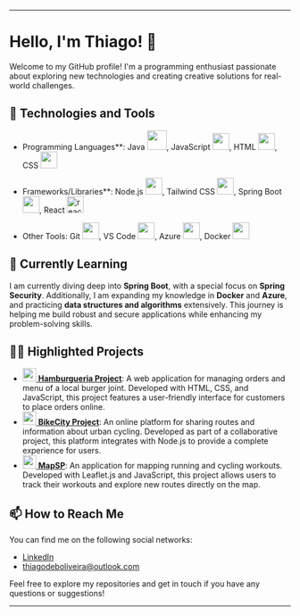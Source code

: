 

---

# Hello, I'm Thiago! 👋

Welcome to my GitHub profile! I'm a programming enthusiast passionate about exploring new technologies and creating creative solutions for real-world challenges.

## 🔧 Technologies and Tools

- Programming Languages**:
    Java <img src="https://img.icons8.com/fluency/48/java-coffee-cup-logo.png" width="35" heigh="35"/>,
    JavaScript <img src="https://img.icons8.com/color/48/000000/javascript.png" width="30" height="30"/>, 
    HTML <img src="https://img.icons8.com/color/48/000000/html-5.png" width="30" height="30"/>,
    CSS  <img src="https://img.icons8.com/color/48/000000/css3.png" width="30" height="30"/>
     
- Frameworks/Libraries**:
    Node.js <img src="https://cdn.jsdelivr.net/gh/devicons/devicon@latest/icons/nodejs/nodejs-original.svg" width="30" heigh="30" />,
    Tailwind CSS <img src="https://cdn.jsdelivr.net/gh/devicons/devicon@latest/icons/tailwindcss/tailwindcss-original.svg" width="30" height="30"/>,
    Spring Boot <img src="https://img.icons8.com/color/48/spring-logo.png" width="30" height="30"/>,
    React <img src="https://img.icons8.com/offices/40/react.png" alt="react" width="30" height="30"/>
  
- Other Tools: 
    Git <img src="https://img.icons8.com/color/48/000000/git.png" width="30" height="30"/>,
    VS Code <img src="https://img.icons8.com/color/48/000000/visual-studio-code-2019.png" width="30" height="30"/>,
    Azure <img src="https://cdn.jsdelivr.net/gh/devicons/devicon@latest/icons/azure/azure-original.svg" width="30" height="30"/>,
    Docker <img src="https://img.icons8.com/color/48/000000/docker.png" width="30" height="30"/>

## 🌱 Currently Learning

I am currently diving deep into **Spring Boot**, with a special focus on **Spring Security**. Additionally, I am expanding my knowledge in **Docker** and **Azure**, and practicing **data structures and algorithms** extensively. This journey is helping me build robust and secure applications while enhancing my problem-solving skills.

## 👨‍💻 Highlighted Projects

- [<img src="https://img.icons8.com/dusk/64/000000/hamburger.png" width="24"/> **Hamburgueria Project**](https://github.com/K1rit03/Projeto-Hamburgueria): A web application for managing orders and menu of a local burger joint. Developed with HTML, CSS, and JavaScript, this project features a user-friendly interface for customers to place orders online.
- [<img src="https://img.icons8.com/dusk/64/000000/bicycle.png" width="24"/> **BikeCity Project**](https://github.com/CP-WEB-BIKECITY/BIKECITY-CP): An online platform for sharing routes and information about urban cycling. Developed as part of a collaborative project, this platform integrates with Node.js to provide a complete experience for users.
- [<img src="https://img.icons8.com/dusk/64/000000/map-pin.png" width="24"/> **MapSP**](https://github.com/K1rit03/MapSp):  An application for mapping running and cycling workouts. Developed with Leaflet.js and JavaScript, this project allows users to track their workouts and explore new routes directly on the map.

## 📫 How to Reach Me

You can find me on the following social networks:

- [LinkedIn](https://www.linkedin.com/in/thiago-oliveira-884b1128a/)
- thiagodeboliveira@outlook.com


Feel free to explore my repositories and get in touch if you have any questions or suggestions!

---

